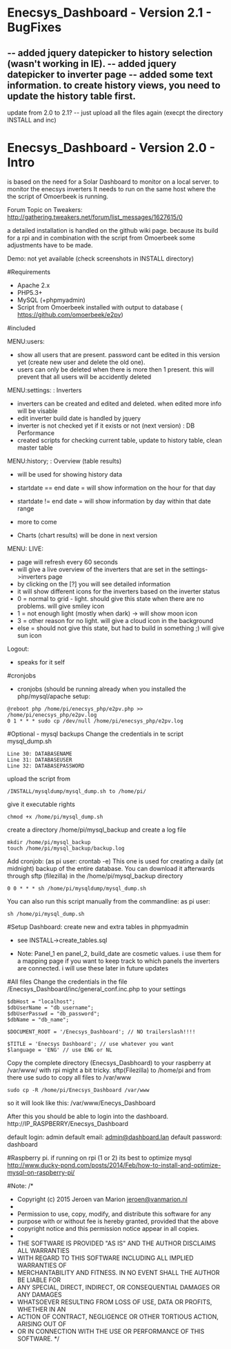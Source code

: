

# Enecsys_Dashboard - Version 2.1 - BugFixes
-- added jquery datepicker to history selection (wasn't working in IE).
-- added jquery datepicker to inverter page
-- added some text information. to create history views, you need to update the history table first.
-- 
update from 2.0 to 2.1? 
-- just upload all the files again (execpt the directory INSTALL and inc)

# Enecsys_Dashboard - Version 2.0 - Intro
is based on the need for a Solar Dashboard to monitor on a local server. to monitor the enecsys inverters 
It needs to run on the same host where the the script of Omoerbeek is running.

Forum Topic on Tweakers: http://gathering.tweakers.net/forum/list_messages/1627615/0

a detailed installation is handled on the github wiki page. because its build for a rpi and in combination with the script from Omoerbeek
some adjustments have to be made.

Demo: not yet available (check screenshots in INSTALL directory)

#Requirements
- Apache 2.x
- PHP5.3+
- MySQL (+phpmyadmin)
- Script from Omoerbeek installed with output to database ( https://github.com/omoerbeek/e2pv)

#included

MENU:users:
- show all users that are present. password cant be edited in this version yet (create new user and delete the old one).
- users can only be deleted when there is more then 1 present. this will prevent that all users will be accidently deleted

MENU:settings:
: Inverters
- inverters can be created and edited and deleted. when edited more info will be visable
- edit inverter build date is handled by jquery
- inverter is not checked yet if it exists or not (next version)
: DB Performance
- created scripts for checking current table, update to history table, clean master table 

MENU:history;
:  Overview (table results)
- will be used for showing history data
- startdate == end date = will show information on the hour for that day
- startdate != end date = will show information by day within that date range
- more to come

- Charts (chart results) will be done in next version

MENU: LIVE:
- page will refresh every 60 seconds
- will give a live overview of the inverters that are set in the settings->inverters page
- by clicking on the [?] you will see detailed information
- it will show different icons for the inverters based on the inverter status
- 0 = normal to grid - light. should give this state when there are no problems. will give smiley icon
- 1 = not enough light (mostly when dark) -> will show moon icon
- 3 = other reason for no light. will give a cloud icon in the background
- else = should not give this state, but had to build in something ;) will give sun icon 

Logout:
- speaks for it self

#cronjobs
- cronjobs (should be running already when you installed the php/mysql/apache setup: 
```
@reboot php /home/pi/enecsys_php/e2pv.php >> /home/pi/enecsys_php/e2pv.log
0 1 * * * sudo cp /dev/null /home/pi/enecsys_php/e2pv.log
```
#Optional - mysql backups
Change the credentials in te script mysql_dump.sh
```
Line 30: DATABASENAME 
Line 31: DATABASEUSER
Line 32: DATABASEPASSWORD
```

upload the script from 
```
/INSTALL/mysqldump/mysql_dump.sh to /home/pi/
```
give it executable rights
```
chmod +x /home/pi/mysql_dump.sh 
```
create a directory /home/pi/mysql_backup and create a log file
```
mkdir /home/pi/mysql_backup
touch /home/pi/mysql_backup/backup.log
```

Add cronjob: (as pi user: crontab -e)
This one is used for creating a daily (at midnight) backup of the entire database. You can download it afterwards through sftp (filezilla) in the /home/pi/mysql_backup directory
```
0 0 * * * sh /home/pi/mysqldump/mysql_dump.sh
```

You can also run this script manually from the commandline:
as pi user: 
```
sh /home/pi/mysql_dump.sh
```

#Setup Dashboard:
create new and extra tables in phpmyadmin
- see INSTALL->create_tables.sql

- Note: Panel_1 en panel_2, build_date are cosmetic values. i use them for a mapping page if you want to keep track to which panels the inverters are connected. i will use these later in future updates

#All files
Change the credentials in the file /Enecsys_Dashboard/inc/general_conf.inc.php to your settings

```
$dbHost = "localhost";
$dbUserName = "db_username";
$dbUserPasswd = "db_password";
$dbName = "db_name";

$DOCUMENT_ROOT = '/Enecsys_Dashboard'; // NO trailerslash!!!!

$TITLE = 'Enecsys Dashboard'; // use whatever you want
$language = 'ENG' // use ENG or NL 

```

Copy the complete directory (Enecsys_Dasbhoard) to your raspberry at /var/www/
with rpi might a bit tricky. sftp(Filezilla) to /home/pi and from there use sudo to copy all files to /var/www

```
sudo cp -R /home/pi/Enecsys_Dashboard /var/www
```
so it will look like this: /var/www/Enecys_Dashboard

After this you should be able to login into the dashboard.
http://IP_RASPBERRY/Enecsys_Dashboard

default login: admin
default email: admin@dashboard.lan 
default password: dashboard

#Raspberry pi.
if running on rpi (1 or 2) its best to optimize mysql
http://www.ducky-pond.com/posts/2014/Feb/how-to-install-and-optimize-mysql-on-raspberry-pi/


#Note:
/*
 * Copyright (c) 2015 Jeroen van Marion <jeroen@vanmarion.nl>
 *
 * Permission to use, copy, modify, and distribute this software for any
 * purpose with or without fee is hereby granted, provided that the above
 * copyright notice and this permission notice appear in all copies.
 *
 * THE SOFTWARE IS PROVIDED "AS IS" AND THE AUTHOR DISCLAIMS ALL WARRANTIES
 * WITH REGARD TO THIS SOFTWARE INCLUDING ALL IMPLIED WARRANTIES OF
 * MERCHANTABILITY AND FITNESS. IN NO EVENT SHALL THE AUTHOR BE LIABLE FOR
 * ANY SPECIAL, DIRECT, INDIRECT, OR CONSEQUENTIAL DAMAGES OR ANY DAMAGES
 * WHATSOEVER RESULTING FROM LOSS OF USE, DATA OR PROFITS, WHETHER IN AN
 * ACTION OF CONTRACT, NEGLIGENCE OR OTHER TORTIOUS ACTION, ARISING OUT OF
 * OR IN CONNECTION WITH THE USE OR PERFORMANCE OF THIS SOFTWARE.
 */